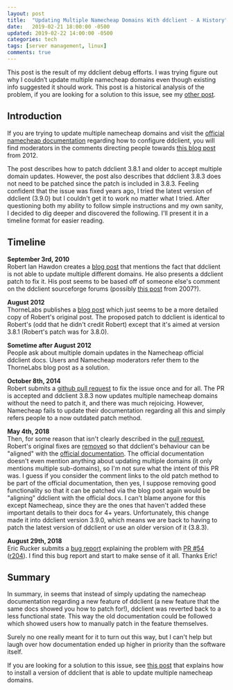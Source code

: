 ```yaml
---
layout: post
title:  "Updating Multiple Namecheap Domains With ddclient - A History"
date:   2019-02-21 18:00:00 -0500
updated: 2019-02-22 14:00:00 -0500
categories: tech
tags: [server management, linux]
comments: true
---
```


This post is the result of my ddclient debug efforts.
I was trying figure out why I couldn’t update multiple namecheap domains even though existing info suggested it should work.
This post is a historical analysis of the problem, if you are looking for a solution to this issue, see my [other post](updating-multiple-namecheap-domains-with-ddclient).

## Introduction

If you are trying to update multiple namecheap domains and visit the [official namecheap documentation](https://www.namecheap.com/support/knowledgebase/article.aspx/583/11/how-do-i-configure-ddclient)
regarding how to configure ddclient, you will find moderators in the comments directing people towards [this blog post](https://thornelabs.blog/posts/linux-make-ddclient-work-with-multiple-namecheap-domains.html) from 2012.

The post describes how to patch ddclient 3.8.1 and older to accept multiple domain updates.
However, the post also describes that ddclient 3.8.3 does not need to be patched since the patch is included in 3.8.3.
Feeling confident that the issue was fixed years ago, I tried the latest version of ddclient (3.9.0) but I couldn't get it to work no matter what I tried.
After questioning both my ability to follow simple instructions and my own sanity, I decided to dig deeper and discovered the following.
I'll present it in a timeline format for easier reading.

## Timeline

**September 3rd, 2010**  
Robert Ian Hawdon creates a [blog post](https://robertianhawdon.me.uk/2010/09/03/making-ddclient-work-with-multiple-domains-on-namecheap/) that mentions the fact that ddclient is not able to update multiple different domains.
He also presents a ddclient patch to fix it.
His post seems to be based off of someone else's comment on the ddclient sourceforge forums (possibly [this post](https://sourceforge.net/p/ddclient/discussion/399428/thread/187e6520/#6bfd/05ae/dc99/eb0c) from 2007?).

**August 2012**  
ThorneLabs publishes a [blog post](https://thornelabs.blog/posts/linux-make-ddclient-work-with-multiple-namecheap-domains.html)
which just seems to be a more detailed copy of Robert's original post.
The proposed patch to ddclient is identical to Robert's (odd that he didn't credit Robert) except that it's aimed at version 3.8.1 (Robert's patch was for 3.8.0).

**Sometime after August 2012**  
People ask about multiple domain updates in the Namecheap official ddclient docs.
Users and Namecheap moderators refer them to the ThorneLabs blog post as a solution.

**October 8th, 2014**  
Robert submits a [github pull request](https://github.com/ddclient/ddclient/pull/7) to fix the issue once and for all.
The PR is accepted and ddclient 3.8.3 now updates multiple namecheap domains without the need to patch it, and there was much rejoicing.
However, Namecheap fails to update their documentation regarding all this and simply refers people to a now outdated patch method.

**May 4th, 2018**  
Then, for some reason that isn't clearly described in the [pull request](https://github.com/ddclient/ddclient/pull/54),
Robert's original fixes are [removed](https://github.com/ddclient/ddclient/pull/54/files)
so that ddclient's behaviour can be "aligned" with the
[official documentation](https://www.namecheap.com/support/knowledgebase/article.aspx/583/11/how-do-i-configure-ddclient).
The official documentation doesn't even mention anything about updating multiple domains (it only mentions multiple sub-domains), so I'm not sure what the intent of this PR was.
I guess if you consider the comment links to the old patch method to be part of the official documentation, then yes, I suppose removing good functionality so that it can be patched via the blog post again would be "aligning" ddclient with the official docs.
I can't blame anyone for this except Namecheap, since they are the ones that haven't added these important details to their docs for 4+ years.
Unfortunately, this change made it into ddclient version 3.9.0, which means we are back to having to patch the latest version of ddclient or use an older version of it (3.8.3).

**August 29th, 2018**  
Eric Rucker submits a [bug report](https://sourceforge.net/p/ddclient/bugs/89/)
explaining the problem with [PR #54](https://github.com/ddclient/ddclient/pull/54) ([r204](https://sourceforge.net/p/ddclient/code/204/)).
I find this bug report and start to make sense of it all.
Thanks Eric!

## Summary

In summary, in seems that instead of simply updating the namecheap documentation regarding a new feature of ddclient (a new feature that the same docs showed you how to patch for!), ddclient was reverted back to a less functional state.
This way the old documentation could be followed which showed users how to manually patch in the feature themselves.

Surely no one really meant for it to turn out this way, but I can't help but laugh over how documentation ended up higher in priority than the software itself.

If you are looking for a solution to this issue, see [this post](updating-multiple-namecheap-domains-with-ddclient) that explains how to install a version of ddclient that is able to update multiple namecheap domains.
